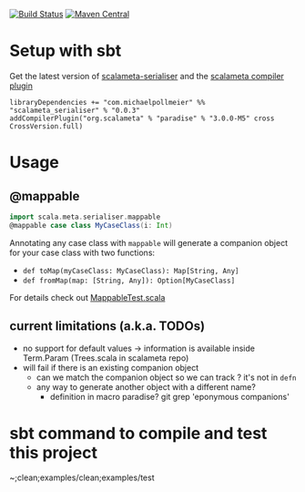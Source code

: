 [![Build Status](https://secure.travis-ci.org/mpollmeier/scalameta-serialiser.png?branch=master)](http://travis-ci.org/mpollmeier/scalameta-serialiser)
[![Maven Central](https://maven-badges.herokuapp.com/maven-central/com.michaelpollmeier/scalameta_serialiser_2.11/badge.svg)](https://maven-badges.herokuapp.com/maven-central/com.michaelpollmeier/scalameta_serialiser_2.11)

# Setup with sbt
Get the latest version of [scalameta-serialiser](https://maven-badges.herokuapp.com/maven-central/com.michaelpollmeier/scalameta_serialiser_2.11) and the [scalameta compiler plugin](https://maven-badges.herokuapp.com/maven-central/org.scalameta/paradise_2.11.8)

```
libraryDependencies += "com.michaelpollmeier" %% "scalameta_serialiser" % "0.0.3"
addCompilerPlugin("org.scalameta" % "paradise" % "3.0.0-M5" cross CrossVersion.full)
```

# Usage

## @mappable

```scala
import scala.meta.serialiser.mappable
@mappable case class MyCaseClass(i: Int)
```

Annotating any case class with `mappable` will generate a companion object for your case class with two functions: 
* `def toMap(myCaseClass: MyCaseClass): Map[String, Any]` 
* `def fromMap(map: [String, Any]): Option[MyCaseClass]`

For details check out [MappableTest.scala](examples/src/test/scala/scala/meta/serialiser/MappableTest.scala)

## current limitations (a.k.a. TODOs)
* no support for default values -> information is available inside Term.Param (Trees.scala in scalameta repo)
* will fail if there is an existing companion object
  * can we match the companion object so we can track ? it's not in `defn`
  * any way to generate another object with a different name?
    * definition in macro paradise?
      git grep 'eponymous companions'

# sbt command to compile and test this project
~;clean;examples/clean;examples/test
